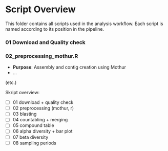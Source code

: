# Script Overview

This folder contains all scripts used in the analysis workflow. Each script is named according to its position in the pipeline.

### 01 Download and Quality check


### 02_preprocessing_mothur.R
- **Purpose**: Assembly and contig creation using Mothur
- ...

(etc.)









Skript overview:
- [ ] 01 download + quality check
- [ ] 02 preprocessing (mothur, r)
- [ ] 03 blasting
- [ ] 04 countabling + merging
- [ ] 05 compound table
- [ ] 06 alpha diversity + bar plot
- [ ] 07 beta diversity
- [ ] 08 sampling periods
